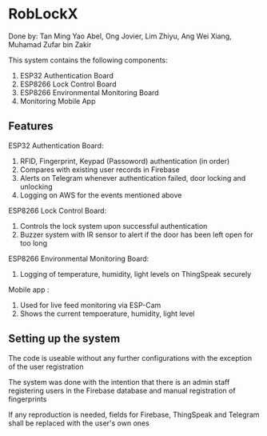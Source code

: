 # RobLockX
Done by: Tan Ming Yao Abel, Ong Jovier, Lim Zhiyu, Ang Wei Xiang, Muhamad Zufar bin Zakir

This system contains the following components:
1. ESP32 Authentication Board
2. ESP8266 Lock Control Board
3. ESP8266 Environmental Monitoring Board
4. Monitoring Mobile App

## Features
ESP32 Authentication Board:
1. RFID, Fingerprint, Keypad (Passoword) authentication (in order)
2. Compares with existing user records in Firebase
3. Alerts on Telegram whenever authentication failed, door locking and unlocking
4. Logging on AWS for the events mentioned above

ESP8266 Lock Control Board:
1. Controls the lock system upon successful authentication
2. Buzzer system with IR sensor to alert if the door has been left open for too long

ESP8266 Environmental Monitoring Board:
1. Logging of temperature, humidity, light levels on ThingSpeak securely

Mobile app :
1. Used for live feed monitoring via ESP-Cam
2. Shows the current tempoerature, humidity, light level

## Setting up the system
The code is useable without any further configurations with the exception of the user registration

The system was done with the intention that there is an admin staff registering users in the Firebase database and manual registration of fingerprints

If any reproduction is needed, fields for Firebase, ThingSpeak and Telegram shall be replaced with the user's own ones

